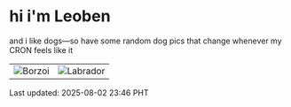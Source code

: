 # hi i'm Leoben

and i like dogs—so have some random dog pics that change whenever my CRON feels like it

|  |  |
|--------|----------|
| ![Borzoi](https://random-dog-vercel.vercel.app/api/random-borzoi?v=1754149603) | ![Labrador](https://random-dog-vercel.vercel.app/api/random-labrador?v=1754149603) |

Last updated: 2025-08-02 23:46 PHT

